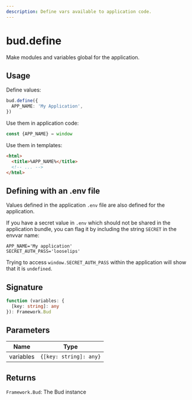 ```yaml
---
description: Define vars available to application code.
---
```


# bud.define

Make modules and variables global for the application.

## Usage

Define values:

```ts
bud.define({
  APP_NAME: 'My Application',
})
```

Use them in application code:

```ts
const {APP_NAME} = window
```

Use them in templates:

```html
<html>
  <title>%APP_NAME%</title>
  <!-- ... -->
</html>
```

## Defining with an .env file

Values defined in the application `.env` file are also defined for the application.

If you have a secret value in `.env` which should not be shared in the application bundle, you can flag it by including the string `SECRET` in the envvar name:

```env
APP_NAME='My application'
SECRET_AUTH_PASS='looselips'
```

Trying to access `window.SECRET_AUTH_PASS` within the application will show that it is `undefined`.

## Signature

```ts
function (variables: {
  [key: string]: any
}): Framework.Bud
```

## Parameters

| Name      | Type                   |
| --------- | ---------------------- |
| variables | `{[key: string]: any}` |

## Returns

`Framework.Bud`: The Bud instance
